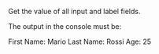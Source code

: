 Get the value of all input and label fields.

The output in the console must be:

First Name: Mario
Last Name: Rossi
Age: 25
